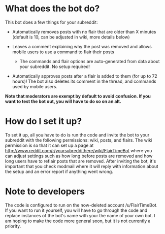 # What does the bot do?

This bot does a few things for your subreddit:

- Automatically removes posts with no flair that are older than X minutes (default is 10, can be adjusted in wiki, more details below)

- Leaves a comment explaining why the post was removed and allows mobile users to use a command to flair their posts
	- The commands and flair options are auto-generated from data about your subreddit. No setup required!

- Automatically approves posts after a flair is added to them (for up to 72 hours)! The bot also deletes its comment in the thread, and
commands used by mobile users.


**Note that moderators are exempt by default to avoid confusion. If you want to test the bot out, you will have to do so on an alt.**

# How do I set it up?

To set it up, all you have to do is run the code and invite the bot to your subreddit with the following permissions: wiki, posts, and flairs. The wiki permission is so that it can set up a page at http://www.reddit.com/r/yoursubreddithere/wiki/FlairTimeBot where you can adjust settings such as how long before posts are removed and how long users have to reflair posts that are removed.
After inviting the bot, it's important that you check modmail where it will reply with information about the setup and an error report if anything went wrong.

# Note to developers 

The code is configured to run on the now-deleted account /u/FlairTimeBot. If you want to run it yourself, you will have to go through the code and replace instances of the bot's name with your the name of your own bot. I am hoping to make the code more general soon, but it is not currently a priority.